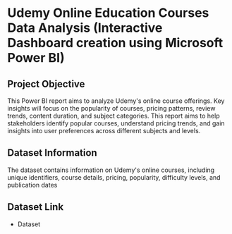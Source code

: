 # Udemy Online Education Courses Data Analysis (Interactive Dashboard creation using Microsoft Power BI)
## Project Objective
This Power BI report aims to analyze Udemy's online course offerings. Key insights will focus on the popularity of courses, pricing patterns, review trends, content duration, and subject categories. This report aims to help stakeholders identify popular courses, understand pricing trends, and gain insights into user preferences across different subjects and levels.

## Dataset Information
The dataset contains information on Udemy's online courses, including unique identifiers, course details, pricing, popularity, difficulty levels, and publication dates
## Dataset Link 
- <a hredf="https://drive.google.com/file/d/1kVLtayE59Hl-EYe0k6PiNF6IPeWx1mRm/view?usp=sharing">Dataset</a>
